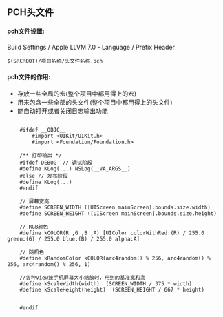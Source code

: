 ## PCH头文件

#### pch文件设置:

Build Settings / Apple LLVM 7.0 - Language / Prefix Header

```
$(SRCROOT)/项目名称/头文件名称.pch
```

#### pch文件的作用:

* 存放一些全局的宏(整个项目中都用得上的宏)
* 用来包含一些全部的头文件(整个项目中都用得上的头文件)
* 能自动打开或者关闭日志输出功能

```

	#ifdef __OBJC__
    	#import <UIKit/UIKit.h>
    	#import <Foundation/Foundation.h>

	/** 打印输出 */
	#ifdef DEBUG  // 调试阶段
	#define KLog(...) NSLog(__VA_ARGS__)
	#else // 发布阶段
	#define KLog(...)
	#endif
	
	// 屏幕宽高
	#define SCREEN_WIDTH ([UIScreen mainScreen].bounds.size.width)
	#define SCREEN_HEIGHT ([UIScreen mainScreen].bounds.size.height)
	
	// RGB颜色
	#define kCOLOR(R ,G ,B ,A) [UIColor colorWithRed:(R) / 255.0 green:(G) / 255.0 blue:(B) / 255.0 alpha:A]
	
	// 随机色
	#define kRandomColor kCOLOR(arc4random() % 256, arc4random() % 256, arc4random() % 256, 1)

	//各种view按手机屏幕大小缩放时，用到的基准宽和高
	#define kScaleWidth(width)  (SCREEN_WIDTH / 375 * width)
	#define kScaleHeight(height)  (SCREEN_HEIGHT / 667 * height)
	
	
	#endif
	
```